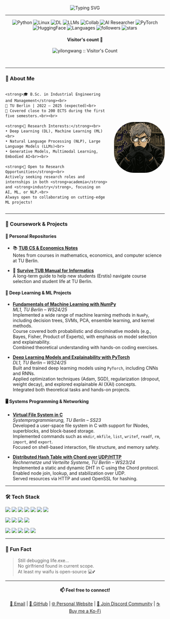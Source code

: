 
<p align="center">
  <img src="https://readme-typing-svg.demolab.com?font=Fira+Code&size=24&pause=1000&color=F76969&center=true&vCenter=true&width=500&lines=Hi+there!+I'm+Yilong.;A+passionate+AI+learner.;Welcome+to+my+GitHub!+👋" alt="Typing SVG" />
</p>

---

<p align="center">
  <img src="https://img.shields.io/badge/Code-Python-informational?style=flat&logo=python&logoColor=white&color=2bbc8a" alt="Python"/>
  <img src="https://img.shields.io/badge/Linux-Friendly-lightgrey?logo=linux" alt="Linux"/>
  <img src="https://img.shields.io/badge/Focus-Deep%20Learning-blueviolet" alt="DL"/>
  <img src="https://img.shields.io/badge/Actively%20learning-LLMs-brightgreen" alt="LLMs"/>
  <img src="https://img.shields.io/badge/Open%20to-Research%20and%20Collaboration-orange" alt="Collab"/>
    <img src="https://img.shields.io/badge/AI-Researcher-blue?style=flat-square&logo=OpenAI" alt="AI Researcher"/>
  <img src="https://img.shields.io/badge/DeepLearning-PyTorch-red?style=flat-square&logo=pytorch" alt="PyTorch"/>
  <img src="https://img.shields.io/badge/NLP-HuggingFace-yellow?style=flat-square&logo=huggingface" alt="HuggingFace"/>
  <img src="https://img.shields.io/badge/Languages-Python%20%7C%20C%20%7C%20Java-lightgrey?style=flat-square&logo=codewars" alt="Languages"/>
  <img src="https://img.shields.io/github/followers/yilongwangberlin?style=social" alt="followers"/>
  <img src="https://img.shields.io/github/stars/yilongwangberlin?style=social" alt="stars"/>
</p>





<h4 align="center">Visitor's count 👀</h4>
<p align="center">
  <img src="https://profile-counter.glitch.me/yilongwang/count.svg" alt="yilongwang :: Visitor's Count" />
</p>

<br/>

---




<h3>🚀 About Me</h3>

<div style="display: flex; align-items: center; justify-content: space-between; flex-wrap: wrap;">
  <div style="flex: 1; min-width: 260px;">

    <strong>🎓 B.Sc. in Industrial Engineering and Management</strong><br>
    📍 TU Berlin | 2022 – 2025 (expected)<br>
    🧭 Covered close to 200 ECTS during the first five semesters.<br><br>

    <strong>📌 Research Interests:</strong><br>
    • Deep Learning (DL), Machine Learning (ML)<br>
    • Natural Language Processing (NLP), Large Language Models (LLMs)<br>
    • Generative Models, Multimodal Learning, Embodied AI<br><br>

    <strong>💼 Open to Research Opportunities</strong><br>
    Actively seeking research roles and internships in both <strong>academia</strong> and <strong>industry</strong>, focusing on AI, ML, or NLP.<br>
    Always open to collaborating on cutting-edge ML projects!

  </div>
  <div style="flex-shrink: 0; padding-left: 20px;">
    <img src="https://raw.githubusercontent.com/YilongWangBerlin/YilongWangBerlin/main/me4.png" alt="My Photo" width="160" style="border-radius: 40%;" />
  </div>
</div>


---

### 🧠 Coursework & Projects

#### 📝 Personal Repositories

- 📚 **[TUB CS & Economics Notes](https://github.com/YilongWangBerlin/TUB-CS-Economics-Notes)**  
  Notes from courses in mathematics, economics, and computer science at TU Berlin.

- 📘 **[Survive TUB Manual for Informatics](https://github.com/YilongWangBerlin/SurviveTUBManual4Info)**  
  A long-term guide to help new students (Erstis) navigate course selection and student life at TU Berlin.


#### 🔬 Deep Learning & ML Projects

- **[Fundamentals of Machine Learning with NumPy](https://github.com/YilongWangBerlin/TU-Berlin-ML1)**  
  *ML1, TU Berlin – WS24/25*  
  Implemented a wide range of machine learning methods in `NumPy`, including decision trees, SVMs, PCA, ensemble learning, and kernel methods.  
  Course covered both probabilistic and discriminative models (e.g., Bayes, Fisher, Product of Experts), with emphasis on model selection and explainability.  
  Combined theoretical understanding with hands-on coding exercises.

- **[Deep Learning Models and Explainability with PyTorch](https://github.com/YilongWangBerlin/TU-Berlin-DL1)**  
  *DL1, TU Berlin – WS24/25*  
  Built and trained deep learning models using `PyTorch`, including CNNs and RNNs.  
  Applied optimization techniques (Adam, SGD), regularization (dropout, weight decay), and explored explainable AI (XAI) concepts.  
  Integrated both theoretical tasks and hands-on projects.

#### 🖥️ Systems Programming & Networking

- **[Virtual File System in C](https://github.com/YilongWangBerlin/MiniFS)**  
  *Systemprogrammierung, TU Berlin – SS23*  
  Developed a user-space file system in C with support for INodes, superblocks, and block-based storage.  
  Implemented commands such as `mkdir`, `mkfile`, `list`, `writef`, `readf`, `rm`, `import`, and `export`.  
  Focused on shell-based interaction, file structure, and memory safety.

- **[Distributed Hash Table with Chord over UDP/HTTP](https://github.com/YilongWangBerlin/ChordDHT-C)**  
  *Rechnernetze und Verteilte Systeme, TU Berlin – WS23/24*  
  Implemented a static and dynamic DHT in C using the Chord protocol.  
  Enabled node join, lookup, and stabilization over UDP.  
  Served resources via HTTP and used OpenSSL for hashing.



---


### 🛠️ Tech Stack

<p>
  <img src="https://img.shields.io/badge/Python-3776AB?style=for-the-badge&logo=python&logoColor=white"/>
  <img src="https://img.shields.io/badge/C-00599C?style=for-the-badge&logo=c&logoColor=white"/>
  <img src="https://img.shields.io/badge/Java-ED8B00?style=for-the-badge&logo=java&logoColor=white"/>
  <img src="https://img.shields.io/badge/SQL-4479A1?style=for-the-badge&logo=postgresql&logoColor=white"/>
  <img src="https://img.shields.io/badge/JavaScript-F7DF1E?style=for-the-badge&logo=javascript&logoColor=black"/>
  <img src="https://img.shields.io/badge/Haskell-5e5086?style=for-the-badge&logo=haskell&logoColor=white"/>
  <img src="https://img.shields.io/badge/MIPS-grey?style=for-the-badge"/>
</p>

<p>
  <img src="https://img.shields.io/badge/PyTorch-EE4C2C?style=for-the-badge&logo=pytorch&logoColor=white"/>
  <img src="https://img.shields.io/badge/Numpy-013243?style=for-the-badge&logo=numpy&logoColor=white"/>
  <img src="https://img.shields.io/badge/Vue.js-4FC08D?style=for-the-badge&logo=vue.js&logoColor=white"/>
  <img src="https://img.shields.io/badge/gRPC-5E8CDE?style=for-the-badge"/>
</p>

<p>
  <img src="https://img.shields.io/badge/Git-F05032?style=for-the-badge&logo=git&logoColor=white"/>
  <img src="https://img.shields.io/badge/Linux-FCC624?style=for-the-badge&logo=linux&logoColor=black"/>
  <img src="https://img.shields.io/badge/VSCode-007ACC?style=for-the-badge&logo=visual-studio-code&logoColor=white"/>
  <img src="https://img.shields.io/badge/Jupyter-F37626?style=for-the-badge&logo=jupyter&logoColor=white"/>
  <img src="https://img.shields.io/badge/Bash-121011?style=for-the-badge&logo=gnu-bash&logoColor=white"/>
</p>





---

### 🎯 Fun Fact

> Still debugging life.exe...  
> No girlfriend found in current scope.  
> At least my waifu is open-source 💻💕


---

<h4 align="center">📫 Feel free to connect!</h4>
<p align="center">
  <a href="mailto:yilong_wang@tu-berlin.de">📧 Email</a> | 
  <a href="https://github.com/YilongWangBerlin">🐙 GitHub</a> | 
  <a href="https://yilongwangberlin.github.io">🌐 Personal Website</a> | 
  <a href="https://discord.gg/jswsDA8h">💬 Join Discord Community</a> | 
  <a href="https://ko-fi.com/yilongwang">☕ Buy me a Ko-Fi</a>
</p>

